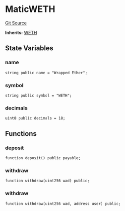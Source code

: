 # MaticWETH
[Git Source](https://github.com/maticnetwork/contracts/blob/155f729fd8db0676297384375468d4d45b8aa44e/contracts/common/tokens/MaticWETH.sol)

**Inherits:**
[WETH](/contracts/common/tokens/WETH.sol/contract.WETH.md)


## State Variables
### name

```solidity
string public name = "Wrapped Ether";
```


### symbol

```solidity
string public symbol = "WETH";
```


### decimals

```solidity
uint8 public decimals = 18;
```


## Functions
### deposit


```solidity
function deposit() public payable;
```

### withdraw


```solidity
function withdraw(uint256 wad) public;
```

### withdraw


```solidity
function withdraw(uint256 wad, address user) public;
```

